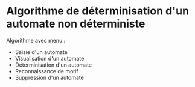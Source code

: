 # Algorithme de déterminisation d'un automate non déterministe

Algorithme avec menu :

* Saisie d'un automate
* Visualisation d'un automate
* Déterminisation d'un automate
* Reconnaissance de motif
* Suppression d'un automate
